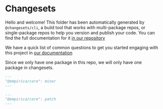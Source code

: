 # Changesets

Hello and welcome! This folder has been automatically generated by `@changesets/cli`, a build tool that works
with multi-package repos, or single-package repos to help you version and publish your code. You can
find the full documentation for it [in our repository](https://github.com/changesets/changesets)

We have a quick list of common questions to get you started engaging with this project in
[our documentation](https://github.com/changesets/changesets/blob/main/docs/common-questions.md)

Since we only have one package in this repo, we will only have one package in
changesets.

```md
---
"@empirica/core": minor
---
```
  
```md
---
"@empirica/core": patch
---
```
